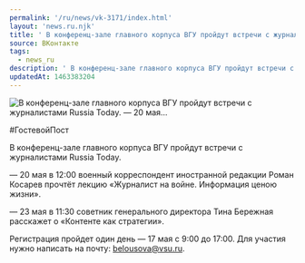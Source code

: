 ```yaml
---
permalink: '/ru/news/vk-3171/index.html'
layout: 'news.ru.njk'
title: ' В конференц-зале главного корпуса ВГУ пройдут встречи с журналистами Russia Today.    — 20 мая…'
source: ВКонтакте
tags:
  - news_ru
description: ' В конференц-зале главного корпуса ВГУ пройдут встречи с журналистами Russia Today.    — 20 мая…'
updatedAt: 1463383204
---
```

![ В конференц-зале главного корпуса ВГУ пройдут встречи с журналистами Russia Today.    — 20 мая…](https://sun9-50.userapi.com/impf/c630531/v630531484/2992c/-vwP1AXBAXg.jpg?size=891x505&quality=96&proxy=1&sign=a17f585be80d72835d4e1550d0d988e2&c_uniq_tag=rjh40dEQfp_DSKLwrSi4pCpLLhf1PkyPPhqCyiDmSXg&type=album)

#ГостевойПост

В конференц-зале главного корпуса ВГУ пройдут встречи с журналистами Russia Today.

— 20 мая в 12:00 военный корреспондент иностранной редакции Роман Косарев прочтёт лекцию «Журналист на войне. Информация ценою жизни».

— 23 мая в 11:30 советник генерального директора Тина Бережная расскажет о «Контенте как стратегии».

Регистрация пройдет один день — 17 мая с 9:00 до 17:00.
Для участия нужно написать на почту: belousova@vsu.ru.
